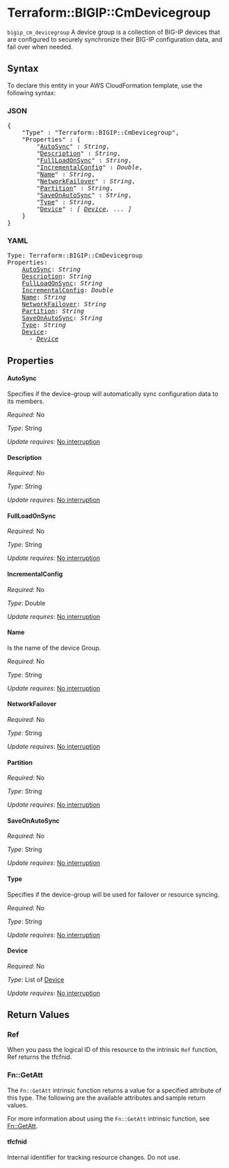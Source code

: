 # Terraform::BIGIP::CmDevicegroup

`bigip_cm_devicegroup` A device group is a collection of BIG-IP devices that are configured to securely synchronize their BIG-IP configuration data, and fail over when needed.

## Syntax

To declare this entity in your AWS CloudFormation template, use the following syntax:

### JSON

<pre>
{
    "Type" : "Terraform::BIGIP::CmDevicegroup",
    "Properties" : {
        "<a href="#autosync" title="AutoSync">AutoSync</a>" : <i>String</i>,
        "<a href="#description" title="Description">Description</a>" : <i>String</i>,
        "<a href="#fullloadonsync" title="FullLoadOnSync">FullLoadOnSync</a>" : <i>String</i>,
        "<a href="#incrementalconfig" title="IncrementalConfig">IncrementalConfig</a>" : <i>Double</i>,
        "<a href="#name" title="Name">Name</a>" : <i>String</i>,
        "<a href="#networkfailover" title="NetworkFailover">NetworkFailover</a>" : <i>String</i>,
        "<a href="#partition" title="Partition">Partition</a>" : <i>String</i>,
        "<a href="#saveonautosync" title="SaveOnAutoSync">SaveOnAutoSync</a>" : <i>String</i>,
        "<a href="#type" title="Type">Type</a>" : <i>String</i>,
        "<a href="#device" title="Device">Device</a>" : <i>[ <a href="device.md">Device</a>, ... ]</i>
    }
}
</pre>

### YAML

<pre>
Type: Terraform::BIGIP::CmDevicegroup
Properties:
    <a href="#autosync" title="AutoSync">AutoSync</a>: <i>String</i>
    <a href="#description" title="Description">Description</a>: <i>String</i>
    <a href="#fullloadonsync" title="FullLoadOnSync">FullLoadOnSync</a>: <i>String</i>
    <a href="#incrementalconfig" title="IncrementalConfig">IncrementalConfig</a>: <i>Double</i>
    <a href="#name" title="Name">Name</a>: <i>String</i>
    <a href="#networkfailover" title="NetworkFailover">NetworkFailover</a>: <i>String</i>
    <a href="#partition" title="Partition">Partition</a>: <i>String</i>
    <a href="#saveonautosync" title="SaveOnAutoSync">SaveOnAutoSync</a>: <i>String</i>
    <a href="#type" title="Type">Type</a>: <i>String</i>
    <a href="#device" title="Device">Device</a>: <i>
      - <a href="device.md">Device</a></i>
</pre>

## Properties

#### AutoSync

Specifies if the device-group will automatically sync configuration data to its members.

_Required_: No

_Type_: String

_Update requires_: [No interruption](https://docs.aws.amazon.com/AWSCloudFormation/latest/UserGuide/using-cfn-updating-stacks-update-behaviors.html#update-no-interrupt)

#### Description

_Required_: No

_Type_: String

_Update requires_: [No interruption](https://docs.aws.amazon.com/AWSCloudFormation/latest/UserGuide/using-cfn-updating-stacks-update-behaviors.html#update-no-interrupt)

#### FullLoadOnSync

_Required_: No

_Type_: String

_Update requires_: [No interruption](https://docs.aws.amazon.com/AWSCloudFormation/latest/UserGuide/using-cfn-updating-stacks-update-behaviors.html#update-no-interrupt)

#### IncrementalConfig

_Required_: No

_Type_: Double

_Update requires_: [No interruption](https://docs.aws.amazon.com/AWSCloudFormation/latest/UserGuide/using-cfn-updating-stacks-update-behaviors.html#update-no-interrupt)

#### Name

Is the name of the device Group.

_Required_: No

_Type_: String

_Update requires_: [No interruption](https://docs.aws.amazon.com/AWSCloudFormation/latest/UserGuide/using-cfn-updating-stacks-update-behaviors.html#update-no-interrupt)

#### NetworkFailover

_Required_: No

_Type_: String

_Update requires_: [No interruption](https://docs.aws.amazon.com/AWSCloudFormation/latest/UserGuide/using-cfn-updating-stacks-update-behaviors.html#update-no-interrupt)

#### Partition

_Required_: No

_Type_: String

_Update requires_: [No interruption](https://docs.aws.amazon.com/AWSCloudFormation/latest/UserGuide/using-cfn-updating-stacks-update-behaviors.html#update-no-interrupt)

#### SaveOnAutoSync

_Required_: No

_Type_: String

_Update requires_: [No interruption](https://docs.aws.amazon.com/AWSCloudFormation/latest/UserGuide/using-cfn-updating-stacks-update-behaviors.html#update-no-interrupt)

#### Type

Specifies if the device-group will be used for failover or resource syncing.

_Required_: No

_Type_: String

_Update requires_: [No interruption](https://docs.aws.amazon.com/AWSCloudFormation/latest/UserGuide/using-cfn-updating-stacks-update-behaviors.html#update-no-interrupt)

#### Device

_Required_: No

_Type_: List of <a href="device.md">Device</a>

_Update requires_: [No interruption](https://docs.aws.amazon.com/AWSCloudFormation/latest/UserGuide/using-cfn-updating-stacks-update-behaviors.html#update-no-interrupt)

## Return Values

### Ref

When you pass the logical ID of this resource to the intrinsic `Ref` function, Ref returns the tfcfnid.

### Fn::GetAtt

The `Fn::GetAtt` intrinsic function returns a value for a specified attribute of this type. The following are the available attributes and sample return values.

For more information about using the `Fn::GetAtt` intrinsic function, see [Fn::GetAtt](https://docs.aws.amazon.com/AWSCloudFormation/latest/UserGuide/intrinsic-function-reference-getatt.html).

#### tfcfnid

Internal identifier for tracking resource changes. Do not use.

